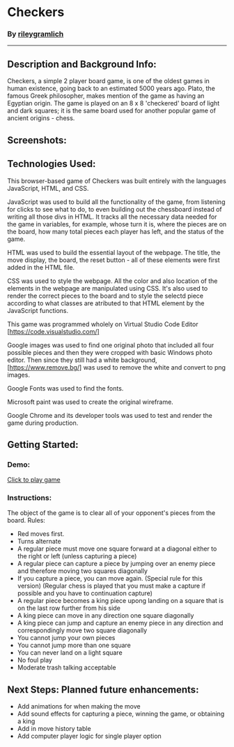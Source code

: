 # Checkers
### By [rileygramlich](https://github.com/rileygramlich)
---

## Description and Background Info:
Checkers, a simple 2 player board game, is one of the oldest games in human existence, going back to an estimated 5000 years ago.  Plato, the famous Greek philosopher, makes mention of the game as having an Egyptian origin.  The game is played on an 8 x 8 'checkered' board of light and dark squares; it is the same board used for another popular game of ancient origins - chess.

## Screenshots: 

## Technologies Used:
This browser-based game of Checkers was built entirely with the languages JavaScript, HTML, and CSS.

JavaScript was used to build all the functionality of the game, from listening for clicks to see what to do, to even building out the chessboard instead of writing all those divs in HTML. It tracks all the necessary data needed for the game in variables, for example, whose turn it is, where the pieces are on the board, how many total pieces each player has left, and the status of the game.

HTML was used to build the essential layout of the webpage. The title, the move display, the board, the reset button - all of these elements were first added in the HTML file.

CSS was used to style the webpage. All the color and also location of the elements in the webpage are manipulated using CSS. It's also used to render the correct pieces to the board and to style the selectd piece according to what classes are atributed to that HTML element by the JavaScript functions.

This game was programmed wholely on Virtual Studio Code Editor [https://code.visualstudio.com/]

Google images was used to find one original photo that included all four possible pieces and then they were cropped with basic Windows photo editor. Then since they still had a white background, [https://www.remove.bg/] was used to remove the white and convert to png images.

Google Fonts was used to find the fonts.

Microsoft paint was used to create the original wireframe.

Google Chrome and its developer tools was used to test and render the game during production.

## Getting Started: 

### Demo:
[Click to play game](linkhere)

### Instructions:
The object of the game is to clear all of your opponent's pieces from the board.
Rules:
* Red moves first.
* Turns alternate
* A regular piece must move one square forward at a diagonal either to the right or left (unless capturing a piece)
* A regular piece can capture a piece by jumping over an enemy piece and therefore moving two squares diagonally
* If you capture a piece, you can move again. (Special rule for this version) (Regular chess is played that you must make a capture if possible and you have to continuation capture)
* A regular piece becomes a king piece upong landing on a square that is on the last row further from his side
* A king piece can move in any direction one square diagonally
* A king piece can jump and capture an enemy piece in any direction and correspondingly move two square diagonally
* You cannot jump your own pieces
* You cannot jump more than one square
* You can never land on a light square
* No foul play
* Moderate trash talking acceptable

## Next Steps: Planned future enhancements:
* Add animations for when making the move
* Add sound effects for capturing a piece, winning the game, or obtaining a king
* Add in move history table
* Add computer player logic for single player option
